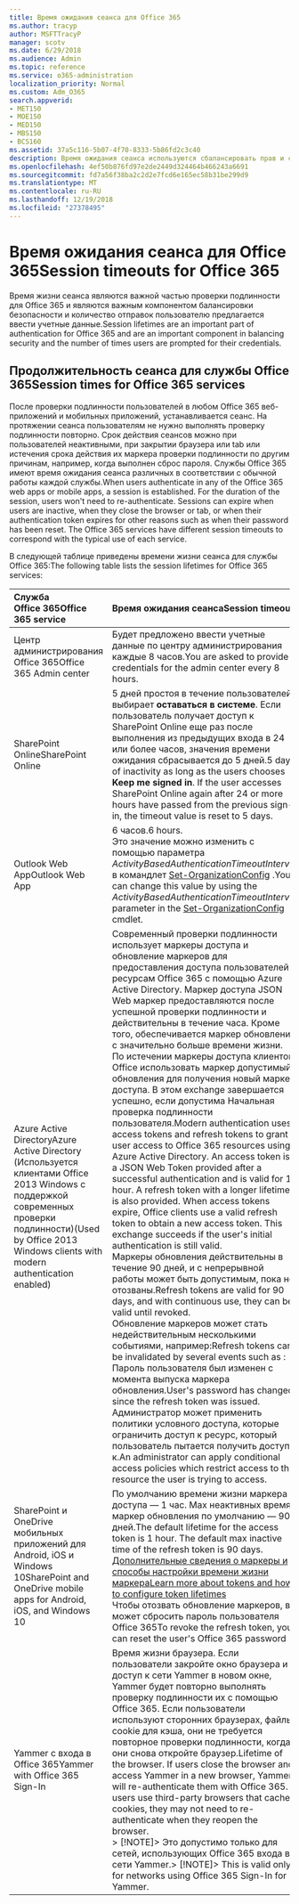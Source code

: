 ```yaml
---
title: Время ожидания сеанса для Office 365
ms.author: tracyp
author: MSFTTracyP
manager: scotv
ms.date: 6/29/2018
ms.audience: Admin
ms.topic: reference
ms.service: o365-administration
localization_priority: Normal
ms.custom: Adm_O365
search.appverid:
- MET150
- MOE150
- MED150
- MBS150
- BCS160
ms.assetid: 37a5c116-5b07-4f70-8333-5b86fd2c3c40
description: Время ожидания сеанса используются сбалансировать прав и специальных возможностей в клиентских приложениях Office 365.
ms.openlocfilehash: 4ef50b876fd97e2de2449d324464b466243a6691
ms.sourcegitcommit: fd7a56f38ba2c2d2e7fcd6e165ec58b31be299d9
ms.translationtype: MT
ms.contentlocale: ru-RU
ms.lasthandoff: 12/19/2018
ms.locfileid: "27378495"
---
```

# <a name="session-timeouts-for-office-365"></a><span data-ttu-id="587ae-103">Время ожидания сеанса для Office 365</span><span class="sxs-lookup"><span data-stu-id="587ae-103">Session timeouts for Office 365</span></span>

<span data-ttu-id="587ae-104">Время жизни сеанса являются важной частью проверки подлинности для Office 365 и являются важным компонентом балансировки безопасности и количество отправок пользователю предлагается ввести учетные данные.</span><span class="sxs-lookup"><span data-stu-id="587ae-104">Session lifetimes are an important part of authentication for Office 365 and are an important component in balancing security and the number of times users are prompted for their credentials.</span></span>
  
## <a name="session-times-for-office-365-services"></a><span data-ttu-id="587ae-105">Продолжительность сеанса для службы Office 365</span><span class="sxs-lookup"><span data-stu-id="587ae-105">Session times for Office 365 services</span></span>

<span data-ttu-id="587ae-p101">После проверки подлинности пользователей в любом Office 365 веб-приложений и мобильных приложений, устанавливается сеанс. На протяжении сеанса пользователям не нужно выполнять проверку подлинности повторно. Срок действия сеансов можно при пользователей неактивными, при закрытии браузера или tab или истечения срока действия их маркера проверки подлинности по другим причинам, например, когда выполнен сброс пароля. Службы Office 365 имеют время ожидания сеанса различных в соответствии с обычной работы каждой службы.</span><span class="sxs-lookup"><span data-stu-id="587ae-p101">When users authenticate in any of the Office 365 web apps or mobile apps, a session is established. For the duration of the session, users won't need to re-authenticate. Sessions can expire when users are inactive, when they close the browser or tab, or when their authentication token expires for other reasons such as when their password has been reset. The Office 365 services have different session timeouts to correspond with the typical use of each service.</span></span>
  
<span data-ttu-id="587ae-110">В следующей таблице приведены времени жизни сеанса для службы Office 365:</span><span class="sxs-lookup"><span data-stu-id="587ae-110">The following table lists the session lifetimes for Office 365 services:</span></span>
  
|<span data-ttu-id="587ae-111">**Служба Office 365**</span><span class="sxs-lookup"><span data-stu-id="587ae-111">**Office 365 service**</span></span>|<span data-ttu-id="587ae-112">**Время ожидания сеанса**</span><span class="sxs-lookup"><span data-stu-id="587ae-112">**Session timeout**</span></span>|
|:-----|:-----|
|<span data-ttu-id="587ae-113">Центр администрирования Office 365</span><span class="sxs-lookup"><span data-stu-id="587ae-113">Office 365 Admin center</span></span>  <br/> |<span data-ttu-id="587ae-114">Будет предложено ввести учетные данные по центру администрирования каждые 8 часов.</span><span class="sxs-lookup"><span data-stu-id="587ae-114">You are asked to provide credentials for the admin center every 8 hours.</span></span>  <br/> |
|<span data-ttu-id="587ae-115">SharePoint Online</span><span class="sxs-lookup"><span data-stu-id="587ae-115">SharePoint Online</span></span>  <br/> |<span data-ttu-id="587ae-p102">5 дней простоя в течение пользователей выбирает **оставаться в системе**. Если пользователь получает доступ к SharePoint Online еще раз после выполнения из предыдущих входа в 24 или более часов, значения времени ожидания сбрасывается до 5 дней.</span><span class="sxs-lookup"><span data-stu-id="587ae-p102">5 days of inactivity as long as the users chooses **Keep me signed in**. If the user accesses SharePoint Online again after 24 or more hours have passed from the previous sign-in, the timeout value is reset to 5 days.  </span></span><br/> |
|<span data-ttu-id="587ae-118">Outlook Web App</span><span class="sxs-lookup"><span data-stu-id="587ae-118">Outlook Web App</span></span>  <br/> |<span data-ttu-id="587ae-119">6 часов.</span><span class="sxs-lookup"><span data-stu-id="587ae-119">6 hours.</span></span>  <br/> <span data-ttu-id="587ae-120">Это значение можно изменить с помощью параметра _ActivityBasedAuthenticationTimeoutInterval_ в командлет [Set-OrganizationConfig](https://go.microsoft.com/fwlink/p/?LinkId=615378) .</span><span class="sxs-lookup"><span data-stu-id="587ae-120">You can change this value by using the  _ActivityBasedAuthenticationTimeoutInterval_ parameter in the [Set-OrganizationConfig](https://go.microsoft.com/fwlink/p/?LinkId=615378) cmdlet.</span></span>  <br/> |
|<span data-ttu-id="587ae-121">Azure Active Directory</span><span class="sxs-lookup"><span data-stu-id="587ae-121">Azure Active Directory</span></span>  <br/> <span data-ttu-id="587ae-122">(Используется клиентами Office 2013 Windows с поддержкой современных проверки подлинности)</span><span class="sxs-lookup"><span data-stu-id="587ae-122">(Used by Office 2013 Windows clients with modern authentication enabled)</span></span>  <br/> | <span data-ttu-id="587ae-p103">Современный проверки подлинности использует маркеры доступа и обновление маркеров для предоставления доступа пользователей к ресурсам Office 365 с помощью Azure Active Directory. Маркер доступа JSON Web маркер предоставляются после успешной проверки подлинности и действительны в течение часа. Кроме того, обеспечивается маркер обновления с значительно больше времени жизни. По истечении маркеры доступа клиентов Office использовать маркер допустимый обновления для получения новый маркер доступа. В этом exchange завершается успешно, если допустима Начальная проверка подлинности пользователя.</span><span class="sxs-lookup"><span data-stu-id="587ae-p103">Modern authentication uses access tokens and refresh tokens to grant user access to Office 365 resources using Azure Active Directory. An access token is a JSON Web Token provided after a successful authentication and is valid for 1 hour. A refresh token with a longer lifetime is also provided. When access tokens expire, Office clients use a valid refresh token to obtain a new access token. This exchange succeeds if the user's initial authentication is still valid.</span></span>  <br/>  <span data-ttu-id="587ae-128">Маркеры обновления действительны в течение 90 дней, и с непрерывной работы может быть допустимым, пока не отозваны.</span><span class="sxs-lookup"><span data-stu-id="587ae-128">Refresh tokens are valid for 90 days, and with continuous use, they can be valid until revoked.</span></span>  <br/>  <span data-ttu-id="587ae-129">Обновление маркеров может стать недействительным несколькими событиями, например:</span><span class="sxs-lookup"><span data-stu-id="587ae-129">Refresh tokens can be invalidated by several events such as :</span></span>  <br/>  <span data-ttu-id="587ae-130">Пароль пользователя был изменен с момента выпуска маркера обновления.</span><span class="sxs-lookup"><span data-stu-id="587ae-130">User's password has changed since the refresh token was issued.</span></span>  <br/>  <span data-ttu-id="587ae-131">Администратор может применить политики условного доступа, которые ограничить доступ к ресурс, который пользователь пытается получить доступ к.</span><span class="sxs-lookup"><span data-stu-id="587ae-131">An administrator can apply conditional access policies which restrict access to the resource the user is trying to access.</span></span>  <br/> |
|<span data-ttu-id="587ae-132">SharePoint и OneDrive мобильных приложений для Android, iOS и Windows 10</span><span class="sxs-lookup"><span data-stu-id="587ae-132">SharePoint and OneDrive mobile apps for Android, iOS, and Windows 10</span></span>  <br/> |<span data-ttu-id="587ae-p104">По умолчанию времени жизни маркера доступа — 1 час. Max неактивных время маркер обновления по умолчанию — 90 дней.</span><span class="sxs-lookup"><span data-stu-id="587ae-p104">The default lifetime for the access token is 1 hour. The default max inactive time of the refresh token is 90 days.  </span></span><br/> [<span data-ttu-id="587ae-135">Дополнительные сведения о маркеры и способы настройки времени жизни маркера</span><span class="sxs-lookup"><span data-stu-id="587ae-135">Learn more about tokens and how to configure token lifetimes</span></span>](https://docs.microsoft.com/en-us/azure/active-directory/active-directory-configurable-token-lifetimes) <br/> <span data-ttu-id="587ae-136">Чтобы отозвать обновление маркеров, вы может сбросить пароль пользователя Office 365</span><span class="sxs-lookup"><span data-stu-id="587ae-136">To revoke the refresh token, you can reset the user's Office 365 password</span></span>  <br/> |
|<span data-ttu-id="587ae-137">Yammer с входа в Office 365</span><span class="sxs-lookup"><span data-stu-id="587ae-137">Yammer with Office 365 Sign-In</span></span>  <br/> |<span data-ttu-id="587ae-p105">Время жизни браузера. Если пользователи закройте окно браузера и доступ к сети Yammer в новом окне, Yammer будет повторно выполнять проверку подлинности их с помощью Office 365. Если пользователи используют сторонних браузерах, файлы cookie для кэша, они не требуется повторное проверки подлинности, когда они снова откройте браузер.</span><span class="sxs-lookup"><span data-stu-id="587ae-p105">Lifetime of the browser. If users close the browser and access Yammer in a new browser, Yammer will re-authenticate them with Office 365. If users use third-party browsers that cache cookies, they may not need to re-authenticate when they reopen the browser.  </span></span><br/> <span data-ttu-id="587ae-141">> [!NOTE]> Это допустимо только для сетей, использующих Office 365 входа в сети Yammer.</span><span class="sxs-lookup"><span data-stu-id="587ae-141">> [!NOTE]> This is valid only for networks using Office 365 Sign-In for Yammer.</span></span>           |
   

